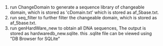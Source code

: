 1. run ChangeDomain to generate a sequence library of changeable domain, which is stored as 'cDomain.txt'
which is stored as af_5base.txt.
2. run seq_filter to further filter the changeable domain, which is stored as af_5base.txt.
3. run genHardWare_new to obtain all DNA sequences, The output is stored as hardwaredb_new.sqlite.
this .sqlite file can be viewed using "DB Browser for SQLite"
